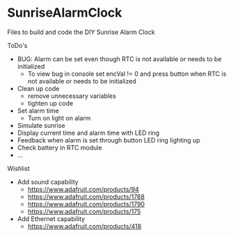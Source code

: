 # SunriseAlarmClock
Files to build and code the DIY Sunrise Alarm Clock

ToDo's
- BUG: Alarm can be set even though RTC is not available or needs to be initialized
	- To view bug in console set encVal != 0 and press button when RTC is not available or needs to be initialized
- Clean up code
	- remove unnecessary variables
	- tighten up code
- Set alarm time
	- Turn on light on alarm
- Simulate sunrise
- Display current time and alarm time with LED ring
- Feedback when alarm is set through button LED ring lighting up
- Check battery in RTC module
- ...

Wishlist
- Add sound capability
	- https://www.adafruit.com/products/94
	- https://www.adafruit.com/products/1788
	- https://www.adafruit.com/products/1790
	- https://www.adafruit.com/products/175
- Add Ethernet capability
	- https://www.adafruit.com/products/418